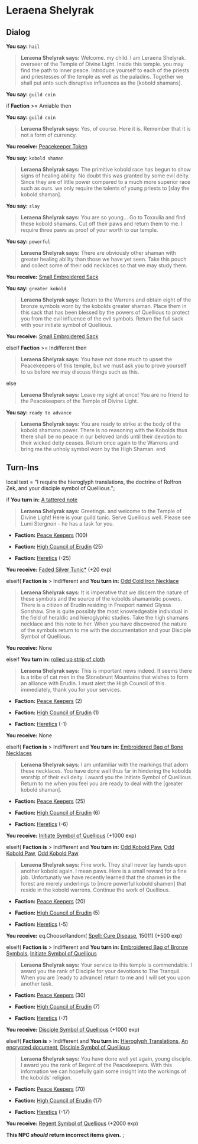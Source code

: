 # Leraena Shelyrak
## Dialog

**You say:** `hail`



>**Leraena Shelyrak says:** Welcome. my child.  I am Leraena Shelyrak. overseer of the Temple of Divine Light. Inside this temple. you may find the path to inner peace.  Introduce yourself to each of the priests and priestesses of the temple as well as the paladins. Together we shall put anto such disruptive influences as the [kobold shamans].


**You say:** `guild coin`



if **Faction** >= Amiable then 



**You say:** `guild coin`





>**Leraena Shelyrak says:** Yes, of course. Here it is. Remember that it is not a form of currency.




**You receive:**  [Peacekeeper Token](/item/13989)



**You say:** `kobold shaman`





>**Leraena Shelyrak says:** The primitive kobold race has begun to show signs of healing ability. No doubt this was granted by some evil deity. Since they are of little power compared to a much more superior race such as ours. we only require the talents of young priests to [slay the kobold shaman].



**You say:** `slay`





>**Leraena Shelyrak says:** You are so young...  Go to Toxxulia and find these kobold shamans. Cut off their paws and return them to me. I require three paws as proof of your worth to our temple.



**You say:** `powerful`





>**Leraena Shelyrak says:** There are obviously other shaman with greater healing ability than those we have yet seen.  Take this pouch and collect some of their odd necklaces so that we may study them.




**You receive:**  [Small Embroidered Sack](/item/17090)



**You say:** `greater kobold`





>**Leraena Shelyrak says:** Return to the Warrens and obtain eight of the bronze symbols worn by the kobolds greater shaman. Place them in this sack that has been blessed by the powers of Quellious to protect you from the evil influence of the evil symbols. Return the full sack with your initiate symbol of Quellious.




**You receive:**  [Small Embroidered Sack](/item/17090)








elseif **Faction** >= Indifferent then



>**Leraena Shelyrak says:** You have not done much to upset the Peacekeepers of this temple, but we must ask you to prove yourself to us before we may discuss things such as this.


else



>**Leraena Shelyrak says:** Leave my sight at once! You are no friend to the Peacekeepers of the Temple of Divine Light.


**You say:** `ready to advance`



>**Leraena Shelyrak says:** You are ready to strike at the body of the kobold shamans power. There is no reasoning with the Kobolds thus there shall be no peace in our beloved lands until their devotion to their wicked deity ceases. Return once again to the Warrens and bring me the unholy symbol worn by the High Shaman.
end

## Turn-Ins



local text = "I require the hieroglyph translations, the doctrine of Rolfron Zek, and your disciple symbol of Quellious.";


if **You turn in:** [A tattered note](/item/18723)


>**Leraena Shelyrak says:** Greetings. and welcome to the Temple of Divine Light! Here is your guild tunic. Serve Quellious well. Please see Lumi Stergnon - he has a task for you.





* __Faction:__ [Peace Keepers](/faction/298) (100)


* __Faction:__ [High Council of Erudin](/faction/266) (25)


* __Faction:__ [Heretics](/faction/265) (-25)


 **You receive:**  [Faded Silver Tunic*](/item/13546) (+20 exp)

elseif( **Faction is** > Indifferent and  **You turn in:** [Odd Cold Iron Necklace](/item/14585)


>**Leraena Shelyrak says:** It is imperative that we discern the nature of these symbols and the source of the kobolds shamanistic powers. There is a citizen of Erudin residing in Freeport named Glyssa Sonshaw. She is quite possibly the most knowledgeable individual in the field of heraldic and hieroglyphic studies. Take the high shamans necklace and this note to her. When you have discovered the nature of the symbols return to me with the documentation and your Disciple Symbol of Quellious.


 **You receive:** None 

elseif **You turn in:** [rolled up strip of cloth](/item/2049)


>**Leraena Shelyrak says:** This is important news indeed. It seems there is a tribe of cat men in the Stonebrunt Mountains that wishes to form an alliance with Erudin. I must alert the High Council of this immediately, thank you for your services.





* __Faction:__ [Peace Keepers](/faction/298) (2)


* __Faction:__ [High Council of Erudin](/faction/266) (1)


* __Faction:__ [Heretics](/faction/265) (-1)


 **You receive:** None 

elseif( **Faction is** > Indifferent and  **You turn in:** [Embroidered Bag of Bone Necklaces](/item/14582)


>**Leraena Shelyrak says:** I am unfamiliar with the markings that adorn these necklaces. You have done well thus far in hindering the kobolds worship of their evil deity. I award you the Initiate Symbol of Quellious. Return to me when you feel you are ready to deal with the [greater kobold shaman].





* __Faction:__ [Peace Keepers](/faction/298) (25)


* __Faction:__ [High Council of Erudin](/faction/266) (6)


* __Faction:__ [Heretics](/faction/265) (-6)


 **You receive:**  [Initiate Symbol of Quellious](/item/1564) (+1000 exp)

elseif( **Faction is** > Indifferent and  **You turn in:** [Odd Kobold Paw](/item/13883), [Odd Kobold Paw](/item/13883), [Odd Kobold Paw](/item/13883)


>**Leraena Shelyrak says:** Fine work. They shall never lay hands upon another kobold again. I mean paws. Here is a small reward for a fine job. Unfortunatly we have recently learned that the shamen in the forest are merely underlings to [more powerful kobold shamen] that reside in the kobold warrens. Continue the work of Quellious.





* __Faction:__ [Peace Keepers](/faction/298) (20)


* __Faction:__ [High Council of Erudin](/faction/266) (5)


* __Faction:__ [Heretics](/faction/265) (-5)


 **You receive:** eq.ChooseRandom( [Spell: Cure Disease](/item/15213), 15011) (+500 exp)

elseif( **Faction is** > Indifferent and  **You turn in:** [Embroidered Bag of Bronze Symbols](/item/14583), [Initiate Symbol of Quellious](/item/1564)





>**Leraena Shelyrak says:** Your service to this temple is commendable. I award you the rank of Disciple for your devotions to The Tranquil. When you are [ready to advance] return to me and I will set you upon another task.


* __Faction:__ [Peace Keepers](/faction/298) (30)


* __Faction:__ [High Council of Erudin](/faction/266) (7)


* __Faction:__ [Heretics](/faction/265) (-7)


 **You receive:**  [Disciple Symbol of Quellious](/item/1565) (+1000 exp)

elseif( **Faction is** > Indifferent and  **You turn in:** [Hieroglyph Translations](/item/1780), [An encrypted document](/item/1781), [Disciple Symbol of Quellious](/item/1565)


>**Leraena Shelyrak says:** You have done well yet again, young disciple. I award you the rank of Regent of the Peacekeepers. With this information we can hopefully gain some insight into the workings of the kobolds' religion.





* __Faction:__ [Peace Keepers](/faction/298) (70)


* __Faction:__ [High Council of Erudin](/faction/266) (17)


* __Faction:__ [Heretics](/faction/265) (-17)


 **You receive:**  [Regent Symbol of Quellious](/item/1566) (+2000 exp)

**This NPC *should* return incorrect items given.**
;

